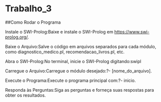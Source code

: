 # Trabalho_3


##Como Rodar o Programa

Instale o SWI-Prolog:Baixe e instale o SWI-Prolog em https://www.swi-prolog.org/.

Baixe o Arquivo:Salve o código em arquivos separados para cada módulo, como diagnostico_medico.pl, recomendacao_livros.pl, etc.

Abra o SWI-Prolog:No terminal, inicie o SWI-Prolog digitando:swipl

Carregue o Arquivo:Carregue o módulo desejado:?- [nome_do_arquivo].

Execute o Programa:Execute o programa principal com:?- inicio.

Responda às Perguntas:Siga as perguntas e forneça suas respostas para obter os resultados.
